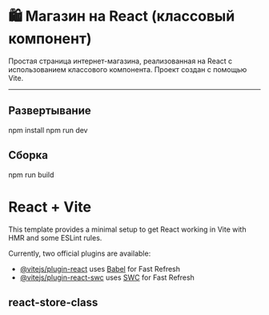 # 🛍 Магазин на React (классовый компонент)

Простая страница интернет-магазина, реализованная на React с использованием классового компонента. Проект создан с помощью Vite.

---

## Развертывание

npm install
npm run dev

## Сборка

npm run build

# React + Vite

This template provides a minimal setup to get React working in Vite with HMR and some ESLint rules.

Currently, two official plugins are available:

- [@vitejs/plugin-react](https://github.com/vitejs/vite-plugin-react/blob/main/packages/plugin-react) uses [Babel](https://babeljs.io/) for Fast Refresh
- [@vitejs/plugin-react-swc](https://github.com/vitejs/vite-plugin-react/blob/main/packages/plugin-react-swc) uses [SWC](https://swc.rs/) for Fast Refresh

## react-store-class
